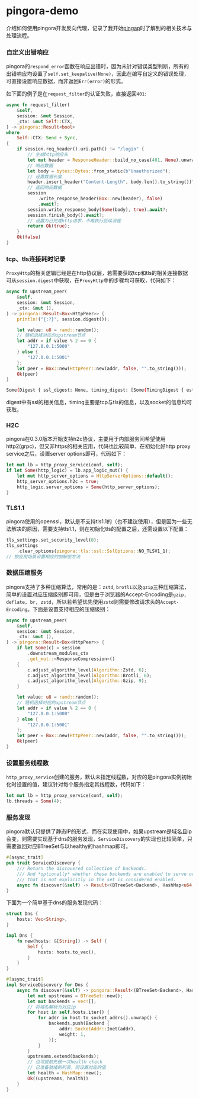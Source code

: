 # pingora-demo

介绍如何使用pingora开发反向代理，记录了我开始[pingap](https://github.com/vicanso/pingap)时了解到的相关技术与处理流程。

### 自定义出错响应

pingora的`respond_error`函数在响应出错时，因为未针对错误类型判断，所有的出错响应均设置了`self.set_keepalive(None)`，因此在编写自定义的错误处理，可直接设置响应数据，而非返回`Err(error)`的形式。

如下面的例子是在`request_filter`的认证失败，直接返回`401`:

```rust
async fn request_filter(
    &self,
    session: &mut Session,
    _ctx: &mut Self::CTX,
) -> pingora::Result<bool>
where
    Self::CTX: Send + Sync,
{
    if session.req_header().uri.path() != "/login" {
        // 生成http响应头
        let mut header = ResponseHeader::build_no_case(401, None).unwrap();
        // 响应数据
        let body = bytes::Bytes::from_static(b"Unauthorized");
        // 设置数据长度
        header.insert_header("Content-Length", body.len().to_string())?;
        // 返回响应数据
        session
            .write_response_header(Box::new(header), false)
            .await?;
        session.write_response_body(Some(body), true).await?;
        session.finish_body().await?;
        // 设置为已完成http请求，不再执行后续流程
        return Ok(true);
    }
    Ok(false)
}
```

### tcp、tls连接耗时记录

`ProxyHttp`的相关逻辑已经是在http协议层，若需要获取tcp和tls的相关连接数据可从`session.digest`中获取，在`ProxyHttp`中的步骤均可获取，代码如下：

```rust
async fn upstream_peer(
    &self,
    session: &mut Session,
    _ctx: &mut (),
) -> pingora::Result<Box<HttpPeer>> {
    println!("{:?}", session.digest());

    let value: u8 = rand::random();
    // 随机选择对应的upstream节点
    let addr = if value % 2 == 0 {
        "127.0.0.1:5000"
    } else {
        "127.0.0.1:5001"
    };
    let peer = Box::new(HttpPeer::new(addr, false, "".to_string()));
    Ok(peer)
}
```

```bash
Some(Digest { ssl_digest: None, timing_digest: [Some(TimingDigest { established_ts: SystemTime { tv_sec: 1720844142, tv_nsec: 251386000 } })], proxy_digest: None, socket_digest: Some(SocketDigest { raw_fd: 14, peer_addr: OnceCell(Some(Inet(127.0.0.1:64530))), local_addr: OnceCell(Uninit) }) })
```
digest中有ssl的相关信息，timing主要是tcp与tls的信息，以及socket的信息均可获取。

### H2C

pingora在0.3.0版本开始支持h2c协议，主要用于内部服务间希望使用http2(grpc)，但又非https的相关应用，代码也比较简单，在初始化好http proxy service之后，设置server options即可，代码如下：

```rust
let mut lb = http_proxy_service(conf, self);
if let Some(http_logic) = lb.app_logic_mut() {
    let mut http_server_options = HttpServerOptions::default();
    http_server_options.h2c = true;
    http_logic.server_options = Some(http_server_options);
}
```

### TLS1.1

pingora使用的openssl，默认是不支持tls1.1的（也不建议使用），但是因为一些无法解决的原因，需要支持tls1.1，则在初始化tls的配置之后，还需设置以下配置：


```rust
tls_settings.set_security_level(0);
tls_settings
    .clear_options(pingora::tls::ssl::SslOptions::NO_TLSV1_1);
// 按应用场景设置相应的加解密方法
```

### 数据压缩服务

pingora支持了多种压缩算法，常用的是：`zstd`, `brotli`以及`gzip`三种压缩算法，简单的设置对应压缩级别即可用，但是由于浏览器的Accept-Encoding是`gzip, deflate, br, zstd`，所以若希望优先使用`zstd`则需要修改请求头的`Accept-Encoding`。下面是设置支持相应的压缩级别：

```rust
async fn upstream_peer(
    &self,
    session: &mut Session,
    _ctx: &mut (),
) -> pingora::Result<Box<HttpPeer>> {
    if let Some(c) = session
        .downstream_modules_ctx
        .get_mut::<ResponseCompression>()
    {
        c.adjust_algorithm_level(Algorithm::Zstd, 6);
        c.adjust_algorithm_level(Algorithm::Brotli, 6);
        c.adjust_algorithm_level(Algorithm::Gzip, 9);
    }

    let value: u8 = rand::random();
    // 随机选择对应的upstream节点
    let addr = if value % 2 == 0 {
        "127.0.0.1:5000"
    } else {
        "127.0.0.1:5001"
    };
    let peer = Box::new(HttpPeer::new(addr, false, "".to_string()));
    Ok(peer)
}
```

### 设置服务线程数

`http_proxy_service`创建的服务，默认未指定线程数，对应的是pingora实例初始化时设置的值，建议针对每个服务指定其线程数，代码如下：

```rust
let mut lb = http_proxy_service(conf, self);
lb.threads = Some(4);
```

### 服务发现

pingora默认只提供了静态IP的形式，而在实现使用中，如果upstream是域名且ip会变，则需要实现基于dns的服务发现，`ServiceDiscovery`的实现也比较简单，只需要返回对应BTreeSet与以healthy的hashmap即可。

```rust
#[async_trait]
pub trait ServiceDiscovery {
    /// Return the discovered collection of backends.
    /// And *optionally* whether these backends are enabled to serve or not in a `HashMap`. Any backend
    /// that is not explicitly in the set is considered enabled.
    async fn discover(&self) -> Result<(BTreeSet<Backend>, HashMap<u64, bool>)>;
}
```

下面为一个简单基于dns的服务发现代码：

```rust
struct Dns {
    hosts: Vec<String>,
}

impl Dns {
    fn new(hosts: &[String]) -> Self {
        Self {
            hosts: hosts.to_vec(),
        }
    }
}

#[async_trait]
impl ServiceDiscovery for Dns {
    async fn discover(&self) -> pingora::Result<(BTreeSet<Backend>, HashMap<u64, bool>)> {
        let mut upstreams = BTreeSet::new();
        let mut backends = vec![];
        // 将域名解析为对应ip
        for host in self.hosts.iter() {
            for addr in host.to_socket_addrs().unwrap() {
                backends.push(Backend {
                    addr: SocketAddr::Inet(addr),
                    weight: 1,
                });
            }
        }
        upstreams.extend(backends);
        // 也可提前先做一次health check
        // 已准备就绪的列表，则设置对应的值
        let health = HashMap::new();
        Ok((upstreams, health))
    }
}
```
